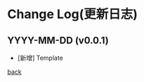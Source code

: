 # Change Log(更新日志)
## YYYY-MM-DD (v0.0.1)
- [新增] Template

[back](https://github.com/AnsonCar/Tonya)